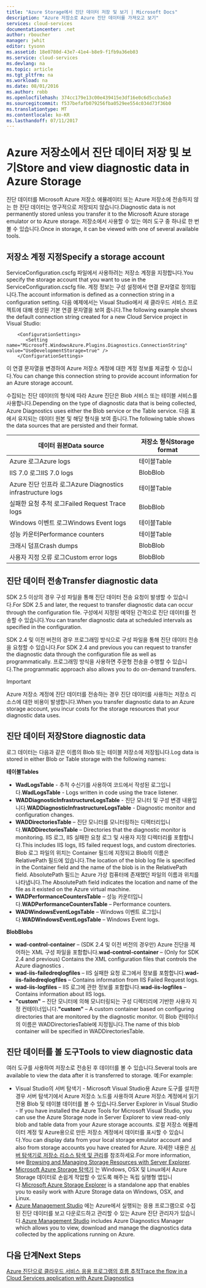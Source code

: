 ```yaml
---
title: "Azure Storage에서 진단 데이터 저장 및 보기 | Microsoft Docs"
description: "Azure 저장소로 Azure 진단 데이터를 가져오고 보기"
services: cloud-services
documentationcenter: .net
author: rboucher
manager: jwhit
editor: tysonn
ms.assetid: 18e0780d-43e7-41e4-b8e9-f1fb9a36eb03
ms.service: cloud-services
ms.devlang: na
ms.topic: article
ms.tgt_pltfrm: na
ms.workload: na
ms.date: 08/01/2016
ms.author: robb
ms.openlocfilehash: 374cc179e13c00e439415e3df16e0c6d5ccba5e3
ms.sourcegitcommit: f537befafb079256fba0529ee554c034d73f36b0
ms.translationtype: MT
ms.contentlocale: ko-KR
ms.lasthandoff: 07/11/2017
---
```

# <a name="store-and-view-diagnostic-data-in-azure-storage"></a><span data-ttu-id="e1f1b-103">Azure 저장소에서 진단 데이터 저장 및 보기</span><span class="sxs-lookup"><span data-stu-id="e1f1b-103">Store and view diagnostic data in Azure Storage</span></span>
<span data-ttu-id="e1f1b-104">진단 데이터를 Microsoft Azure 저장소 에뮬레이터 또는 Azure 저장소에 전송하지 않는 한 진단 데이터는 영구적으로 저장되지 않습니다.</span><span class="sxs-lookup"><span data-stu-id="e1f1b-104">Diagnostic data is not permanently stored unless you transfer it to the Microsoft Azure storage emulator or to Azure storage.</span></span> <span data-ttu-id="e1f1b-105">저장소에서 사용할 수 있는 여러 도구 중 하나로 한 번 볼 수 있습니다.</span><span class="sxs-lookup"><span data-stu-id="e1f1b-105">Once in storage, it can be viewed with one of several available tools.</span></span>

## <a name="specify-a-storage-account"></a><span data-ttu-id="e1f1b-106">저장소 계정 지정</span><span class="sxs-lookup"><span data-stu-id="e1f1b-106">Specify a storage account</span></span>
<span data-ttu-id="e1f1b-107">ServiceConfiguration.cscfg 파일에서 사용하려는 저장소 계정을 지정합니다.</span><span class="sxs-lookup"><span data-stu-id="e1f1b-107">You specify the storage account that you want to use in the ServiceConfiguration.cscfg file.</span></span> <span data-ttu-id="e1f1b-108">계정 정보는 구성 설정에서 연결 문자열로 정의됩니다.</span><span class="sxs-lookup"><span data-stu-id="e1f1b-108">The account information is defined as a connection string in a configuration setting.</span></span> <span data-ttu-id="e1f1b-109">다음 예제에서는 Visual Studio에서 새 클라우드 서비스 프로젝트에 대해 생성된 기본 연결 문자열을 보여 줍니다.</span><span class="sxs-lookup"><span data-stu-id="e1f1b-109">The following example shows the default connection string created for a new Cloud Service project in  Visual Studio:</span></span>

```
    <ConfigurationSettings>
       <Setting name="Microsoft.WindowsAzure.Plugins.Diagnostics.ConnectionString" value="UseDevelopmentStorage=true" />
    </ConfigurationSettings>
```

<span data-ttu-id="e1f1b-110">이 연결 문자열을 변경하여 Azure 저장소 계정에 대한 계정 정보를 제공할 수 있습니다.</span><span class="sxs-lookup"><span data-stu-id="e1f1b-110">You can change this connection string to provide account information for an Azure storage account.</span></span>

<span data-ttu-id="e1f1b-111">수집되는 진단 데이터의 형식에 따라 Azure 진단은 Blob 서비스 또는 테이블 서비스를 사용합니다.</span><span class="sxs-lookup"><span data-stu-id="e1f1b-111">Depending on the type of diagnostic data that is being collected, Azure Diagnostics uses either the Blob service or the Table service.</span></span> <span data-ttu-id="e1f1b-112">다음 표에서 유지되는 데이터 원본 및 해당 형식을 보여 줍니다.</span><span class="sxs-lookup"><span data-stu-id="e1f1b-112">The following table shows the data sources that are persisted and their format.</span></span>

| <span data-ttu-id="e1f1b-113">데이터 원본</span><span class="sxs-lookup"><span data-stu-id="e1f1b-113">Data source</span></span> | <span data-ttu-id="e1f1b-114">저장소 형식</span><span class="sxs-lookup"><span data-stu-id="e1f1b-114">Storage format</span></span> |
| --- | --- |
| <span data-ttu-id="e1f1b-115">Azure 로그</span><span class="sxs-lookup"><span data-stu-id="e1f1b-115">Azure logs</span></span> |<span data-ttu-id="e1f1b-116">테이블</span><span class="sxs-lookup"><span data-stu-id="e1f1b-116">Table</span></span> |
| <span data-ttu-id="e1f1b-117">IIS 7.0 로그</span><span class="sxs-lookup"><span data-stu-id="e1f1b-117">IIS 7.0 logs</span></span> |<span data-ttu-id="e1f1b-118">Blob</span><span class="sxs-lookup"><span data-stu-id="e1f1b-118">Blob</span></span> |
| <span data-ttu-id="e1f1b-119">Azure 진단 인프라 로그</span><span class="sxs-lookup"><span data-stu-id="e1f1b-119">Azure Diagnostics infrastructure logs</span></span> |<span data-ttu-id="e1f1b-120">테이블</span><span class="sxs-lookup"><span data-stu-id="e1f1b-120">Table</span></span> |
| <span data-ttu-id="e1f1b-121">실패한 요청 추적 로그</span><span class="sxs-lookup"><span data-stu-id="e1f1b-121">Failed Request Trace logs</span></span> |<span data-ttu-id="e1f1b-122">Blob</span><span class="sxs-lookup"><span data-stu-id="e1f1b-122">Blob</span></span> |
| <span data-ttu-id="e1f1b-123">Windows 이벤트 로그</span><span class="sxs-lookup"><span data-stu-id="e1f1b-123">Windows Event logs</span></span> |<span data-ttu-id="e1f1b-124">테이블</span><span class="sxs-lookup"><span data-stu-id="e1f1b-124">Table</span></span> |
| <span data-ttu-id="e1f1b-125">성능 카운터</span><span class="sxs-lookup"><span data-stu-id="e1f1b-125">Performance counters</span></span> |<span data-ttu-id="e1f1b-126">테이블</span><span class="sxs-lookup"><span data-stu-id="e1f1b-126">Table</span></span> |
| <span data-ttu-id="e1f1b-127">크래시 덤프</span><span class="sxs-lookup"><span data-stu-id="e1f1b-127">Crash dumps</span></span> |<span data-ttu-id="e1f1b-128">Blob</span><span class="sxs-lookup"><span data-stu-id="e1f1b-128">Blob</span></span> |
| <span data-ttu-id="e1f1b-129">사용자 지정 오류 로그</span><span class="sxs-lookup"><span data-stu-id="e1f1b-129">Custom error logs</span></span> |<span data-ttu-id="e1f1b-130">Blob</span><span class="sxs-lookup"><span data-stu-id="e1f1b-130">Blob</span></span> |

## <a name="transfer-diagnostic-data"></a><span data-ttu-id="e1f1b-131">진단 데이터 전송</span><span class="sxs-lookup"><span data-stu-id="e1f1b-131">Transfer diagnostic data</span></span>
<span data-ttu-id="e1f1b-132">SDK 2.5 이상의 경우 구성 파일을 통해 진단 데이터 전송 요청이 발생할 수 있습니다.</span><span class="sxs-lookup"><span data-stu-id="e1f1b-132">For SDK 2.5 and later, the request to transfer diagnostic data can occur through the configuration file.</span></span> <span data-ttu-id="e1f1b-133">구성에서 지정된 예약된 간격으로 진단 데이터를 전송할 수 있습니다.</span><span class="sxs-lookup"><span data-stu-id="e1f1b-133">You can transfer diagnostic data at scheduled intervals as specified in the configuration.</span></span>

<span data-ttu-id="e1f1b-134">SDK 2.4 및 이전 버전의 경우 프로그래밍 방식으로 구성 파일을 통해 진단 데이터 전송을 요청할 수 있습니다.</span><span class="sxs-lookup"><span data-stu-id="e1f1b-134">For SDK 2.4 and previous you can request to transfer the diagnostic data through the configuration file as well as programmatically.</span></span> <span data-ttu-id="e1f1b-135">프로그래밍 방식을 사용하면 주문형 전송을 수행할 수 있습니다.</span><span class="sxs-lookup"><span data-stu-id="e1f1b-135">The programmatic approach also allows you to do on-demand transfers.</span></span>

> [!IMPORTANT]
> <span data-ttu-id="e1f1b-136">Azure 저장소 계정에 진단 데이터를 전송하는 경우 진단 데이터를 사용하는 저장소 리소스에 대한 비용이 발생합니다.</span><span class="sxs-lookup"><span data-stu-id="e1f1b-136">When you transfer diagnostic data to an Azure storage account, you incur costs for the storage resources that your diagnostic data uses.</span></span>
> 
> 

## <a name="store-diagnostic-data"></a><span data-ttu-id="e1f1b-137">진단 데이터 저장</span><span class="sxs-lookup"><span data-stu-id="e1f1b-137">Store diagnostic data</span></span>
<span data-ttu-id="e1f1b-138">로그 데이터는 다음과 같은 이름의 Blob 또는 테이블 저장소에 저장됩니다.</span><span class="sxs-lookup"><span data-stu-id="e1f1b-138">Log data is stored in either Blob or Table storage with the following names:</span></span>

<span data-ttu-id="e1f1b-139">**테이블**</span><span class="sxs-lookup"><span data-stu-id="e1f1b-139">**Tables**</span></span>

* <span data-ttu-id="e1f1b-140">**WadLogsTable** - 추적 수신기를 사용하여 코드에서 작성된 로그입니다.</span><span class="sxs-lookup"><span data-stu-id="e1f1b-140">**WadLogsTable** - Logs written in code using the trace listener.</span></span>
* <span data-ttu-id="e1f1b-141">**WADDiagnosticInfrastructureLogsTable** - 진단 모니터 및 구성 변경 내용입니다.</span><span class="sxs-lookup"><span data-stu-id="e1f1b-141">**WADDiagnosticInfrastructureLogsTable** - Diagnostic monitor and configuration changes.</span></span>
* <span data-ttu-id="e1f1b-142">**WADDirectoriesTable** – 진단 모니터를 모니터링하는 디렉터리입니다.</span><span class="sxs-lookup"><span data-stu-id="e1f1b-142">**WADDirectoriesTable** – Directories that the diagnostic monitor is monitoring.</span></span>  <span data-ttu-id="e1f1b-143">IIS 로그, IIS 실패한 요청 로그 및 사용자 지정 디렉터리를 포함합니다.</span><span class="sxs-lookup"><span data-stu-id="e1f1b-143">This includes IIS logs, IIS failed request logs, and custom directories.</span></span>  <span data-ttu-id="e1f1b-144">Blob 로그 파일의 위치는 Container 필드에 지정되고 Blob의 이름은 RelativePath 필드에 있습니다.</span><span class="sxs-lookup"><span data-stu-id="e1f1b-144">The location of the blob log file is specified in the Container field and the name of the blob is in the RelativePath field.</span></span>  <span data-ttu-id="e1f1b-145">AbsolutePath 필드는 Azure 가상 컴퓨터에 존재했던 파일의 이름과 위치를 나타냅니다.</span><span class="sxs-lookup"><span data-stu-id="e1f1b-145">The AbsolutePath field indicates the location and name of the file as it existed on the Azure virtual machine.</span></span>
* <span data-ttu-id="e1f1b-146">**WADPerformanceCountersTable** – 성능 카운터입니다.</span><span class="sxs-lookup"><span data-stu-id="e1f1b-146">**WADPerformanceCountersTable** – Performance counters.</span></span>
* <span data-ttu-id="e1f1b-147">**WADWindowsEventLogsTable** – Windows 이벤트 로그입니다.</span><span class="sxs-lookup"><span data-stu-id="e1f1b-147">**WADWindowsEventLogsTable** – Windows Event logs.</span></span>

<span data-ttu-id="e1f1b-148">**Blob**</span><span class="sxs-lookup"><span data-stu-id="e1f1b-148">**Blobs**</span></span>

* <span data-ttu-id="e1f1b-149">**wad-control-container** – (SDK 2.4 및 이전 버전의 경우만) Azure 진단을 제어하는 XML 구성 파일을 포함합니다.</span><span class="sxs-lookup"><span data-stu-id="e1f1b-149">**wad-control-container** – (Only for SDK 2.4 and previous) Contains the XML configuration files that controls the Azure diagnostics .</span></span>
* <span data-ttu-id="e1f1b-150">**wad-iis-failedreqlogfiles** – IIS 실패한 요청 로그에서 정보를 포함합니다.</span><span class="sxs-lookup"><span data-stu-id="e1f1b-150">**wad-iis-failedreqlogfiles** – Contains information from IIS Failed Request logs.</span></span>
* <span data-ttu-id="e1f1b-151">**wad-iis-logfiles** – IIS 로그에 관한 정보를 포함합니다.</span><span class="sxs-lookup"><span data-stu-id="e1f1b-151">**wad-iis-logfiles** – Contains information about IIS logs.</span></span>
* <span data-ttu-id="e1f1b-152">**"custom"** – 진단 모니터에 의해 모니터링되는 구성 디렉터리에 기반한 사용자 지정 컨테이너입니다.</span><span class="sxs-lookup"><span data-stu-id="e1f1b-152">**"custom"** – A custom container based on configuring directories that are monitored by the diagnostic monitor.</span></span>  <span data-ttu-id="e1f1b-153">이 Blob 컨테이너의 이름은 WADDirectoriesTable에 지정됩니다.</span><span class="sxs-lookup"><span data-stu-id="e1f1b-153">The name of this blob container will be specified in WADDirectoriesTable.</span></span>

## <a name="tools-to-view-diagnostic-data"></a><span data-ttu-id="e1f1b-154">진단 데이터를 볼 도구</span><span class="sxs-lookup"><span data-stu-id="e1f1b-154">Tools to view diagnostic data</span></span>
<span data-ttu-id="e1f1b-155">여러 도구를 사용하여 저장소로 전송된 후 데이터를 볼 수 있습니다.</span><span class="sxs-lookup"><span data-stu-id="e1f1b-155">Several tools are available to view the data after it is transferred to storage.</span></span> <span data-ttu-id="e1f1b-156">예:</span><span class="sxs-lookup"><span data-stu-id="e1f1b-156">For example:</span></span>

* <span data-ttu-id="e1f1b-157">Visual Studio의 서버 탐색기 - Microsoft Visual Studio용 Azure 도구를 설치한 경우 서버 탐색기에서 Azure 저장소 노드를 사용하여 Azure 저장소 계정에서 읽기 전용 Blob 및 테이블 데이터를 볼 수 있습니다.</span><span class="sxs-lookup"><span data-stu-id="e1f1b-157">Server Explorer in Visual Studio - If you have installed the Azure Tools for Microsoft Visual Studio, you can use the Azure Storage node in Server Explorer to view read-only blob and table data from your Azure storage accounts.</span></span> <span data-ttu-id="e1f1b-158">로컬 저장소 에뮬레이터 계정 및 Azure용으로 만든 저장소 계정에서 데이터를 표시할 수 있습니다.</span><span class="sxs-lookup"><span data-stu-id="e1f1b-158">You can display data from your local storage emulator account and also from storage accounts you have created for Azure.</span></span> <span data-ttu-id="e1f1b-159">자세한 내용은 [서버 탐색기로 저장소 리소스 탐색 및 관리](../vs-azure-tools-storage-resources-server-explorer-browse-manage.md)를 참조하세요.</span><span class="sxs-lookup"><span data-stu-id="e1f1b-159">For more information, see [Browsing and Managing Storage Resources with Server Explorer](../vs-azure-tools-storage-resources-server-explorer-browse-manage.md).</span></span>
* <span data-ttu-id="e1f1b-160">[Microsoft Azure Storage 탐색기](../vs-azure-tools-storage-manage-with-storage-explorer.md) 는 Windows, OSX 및 Linux에서 Azure Storage 데이터로 손쉽게 작업할 수 있도록 해주는 독립 실행형 앱입니다.</span><span class="sxs-lookup"><span data-stu-id="e1f1b-160">[Microsoft Azure Storage Explorer](../vs-azure-tools-storage-manage-with-storage-explorer.md) is a standalone app that enables you to easily work with Azure Storage data on Windows, OSX, and Linux.</span></span>
* <span data-ttu-id="e1f1b-161">[Azure Management Studio](http://www.cerebrata.com/products/azure-management-studio/introduction) 에는 Azure에서 실행되는 응용 프로그램으로 수집된 진단 데이터를 보고 다운로드하고 관리할 수 있는 Azure 진단 관리자가 있습니다.</span><span class="sxs-lookup"><span data-stu-id="e1f1b-161">[Azure Management Studio](http://www.cerebrata.com/products/azure-management-studio/introduction) includes Azure Diagnostics Manager which allows you to view, download and manage the diagnostics data collected by the applications running on Azure.</span></span>

## <a name="next-steps"></a><span data-ttu-id="e1f1b-162">다음 단계</span><span class="sxs-lookup"><span data-stu-id="e1f1b-162">Next Steps</span></span>
[<span data-ttu-id="e1f1b-163">Azure 진단으로 클라우드 서비스 응용 프로그램의 흐름 추적</span><span class="sxs-lookup"><span data-stu-id="e1f1b-163">Trace the flow in a Cloud Services application with Azure Diagnostics</span></span>](cloud-services-dotnet-diagnostics-trace-flow.md)

